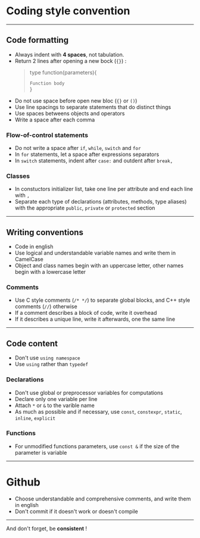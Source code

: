 # Coding style convention

---

## Code formatting

* Always indent with **4 spaces**, not tabulation.
* Return 2 lines after opening a new bock (`{}`) :
    > type function(parameters){
    >   
    >   `Function body`                                                  
    > }
* Do not use space before open new bloc (`{}` or `()`)
* Use line spacings to separate statements that do distinct things
* Use spaces betweens objects and operators
* Write a space after each comma

### Flow-of-control statements

* Do not write a space after `if`, `while`, `switch` and `for`
* In `for` statements, let a space after expressions separators
* In `switch` statements, indent after `case:` and outdent after `break,`

### Classes

* In constuctors initializer list, take one line per attribute and end each line with `,`
* Separate each type of declarations (attributes, methods, type aliases) with the appropriate `public`, `private` or `protected` section

---

## Writing conventions

* Code in english
* Use logical and understandable variable names and write them in CamelCase
* Object and class names begin with an uppercase letter, other names begin with a lowercase letter

### Comments

* Use C style comments (`/* */`) to separate global blocks, and C++ style comments (`//`) otherwise
* If a comment describes a block of code, write it overhead
* If it describes a unique line, write it afterwards, one the same line

---

## Code content

* Don't use `using namespace`
* Use `using` rather than `typedef`

### Declarations

* Don't use global or preprocessor variables for computations
* Declare only one variable per line
* Attach `*` or `&` to the varible name
* As much as possible and if necessary, use `const`, `constexpr`, `static`, `inline`, `explicit`

### Functions

* For unmodified functions parameters, use `const &` if the size of the parameter is variable

---

# Github

* Choose understandable and comprehensive comments, and write them in english
* Don't commit if it doesn't work or doesn't compile

---

And don't forget, be **consistent** !
